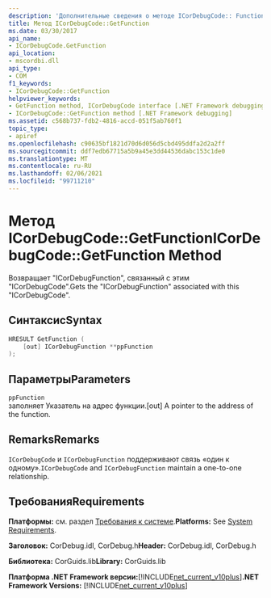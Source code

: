 ```yaml
---
description: 'Дополнительные сведения о методе ICorDebugCode:: Function'
title: Метод ICorDebugCode::GetFunction
ms.date: 03/30/2017
api_name:
- ICorDebugCode.GetFunction
api_location:
- mscordbi.dll
api_type:
- COM
f1_keywords:
- ICorDebugCode::GetFunction
helpviewer_keywords:
- GetFunction method, ICorDebugCode interface [.NET Framework debugging]
- ICorDebugCode::GetFunction method [.NET Framework debugging]
ms.assetid: c568b737-fdb2-4816-accd-051f5ab760f1
topic_type:
- apiref
ms.openlocfilehash: c90635bf1821d70d6d056d5cbd495ddfa2d2a2ff
ms.sourcegitcommit: ddf7edb67715a5b9a45e3dd44536dabc153c1de0
ms.translationtype: MT
ms.contentlocale: ru-RU
ms.lasthandoff: 02/06/2021
ms.locfileid: "99711210"
---
```

# <a name="icordebugcodegetfunction-method"></a><span data-ttu-id="e3949-103">Метод ICorDebugCode::GetFunction</span><span class="sxs-lookup"><span data-stu-id="e3949-103">ICorDebugCode::GetFunction Method</span></span>

<span data-ttu-id="e3949-104">Возвращает "ICorDebugFunction", связанный с этим "ICorDebugCode".</span><span class="sxs-lookup"><span data-stu-id="e3949-104">Gets the "ICorDebugFunction" associated with this "ICorDebugCode".</span></span>  
  
## <a name="syntax"></a><span data-ttu-id="e3949-105">Синтаксис</span><span class="sxs-lookup"><span data-stu-id="e3949-105">Syntax</span></span>  
  
```cpp  
HRESULT GetFunction (  
    [out] ICorDebugFunction **ppFunction  
);  
```  
  
## <a name="parameters"></a><span data-ttu-id="e3949-106">Параметры</span><span class="sxs-lookup"><span data-stu-id="e3949-106">Parameters</span></span>  

 `ppFunction`  
 <span data-ttu-id="e3949-107">заполняет Указатель на адрес функции.</span><span class="sxs-lookup"><span data-stu-id="e3949-107">[out] A pointer to the address of the function.</span></span>  
  
## <a name="remarks"></a><span data-ttu-id="e3949-108">Remarks</span><span class="sxs-lookup"><span data-stu-id="e3949-108">Remarks</span></span>  

 <span data-ttu-id="e3949-109">`ICorDebugCode` и `ICorDebugFunction` поддерживают связь «один к одному».</span><span class="sxs-lookup"><span data-stu-id="e3949-109">`ICorDebugCode` and `ICorDebugFunction` maintain a one-to-one relationship.</span></span>  
  
## <a name="requirements"></a><span data-ttu-id="e3949-110">Требования</span><span class="sxs-lookup"><span data-stu-id="e3949-110">Requirements</span></span>  

 <span data-ttu-id="e3949-111">**Платформы:** см. раздел [Требования к системе](../../get-started/system-requirements.md).</span><span class="sxs-lookup"><span data-stu-id="e3949-111">**Platforms:** See [System Requirements](../../get-started/system-requirements.md).</span></span>  
  
 <span data-ttu-id="e3949-112">**Заголовок:** CorDebug.idl, CorDebug.h</span><span class="sxs-lookup"><span data-stu-id="e3949-112">**Header:** CorDebug.idl, CorDebug.h</span></span>  
  
 <span data-ttu-id="e3949-113">**Библиотека:** CorGuids.lib</span><span class="sxs-lookup"><span data-stu-id="e3949-113">**Library:** CorGuids.lib</span></span>  
  
 <span data-ttu-id="e3949-114">**Платформа .NET Framework версии:**[!INCLUDE[net_current_v10plus](../../../../includes/net-current-v10plus-md.md)]</span><span class="sxs-lookup"><span data-stu-id="e3949-114">**.NET Framework Versions:** [!INCLUDE[net_current_v10plus](../../../../includes/net-current-v10plus-md.md)]</span></span>

